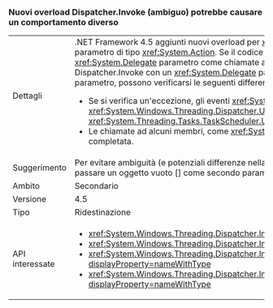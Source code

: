### <a name="new-ambiguous-dispatcherinvoke-overloads-could-result-in-different-behavior"></a>Nuovi overload Dispatcher.Invoke (ambiguo) potrebbe causare un comportamento diverso

|   |   |
|---|---|
|Dettagli|.NET Framework 4.5 aggiunti nuovi overload per <xref:System.Windows.Threading.Dispatcher.Invoke%2A?displayProperty=nameWithType> che includono un parametro di tipo <xref:System.Action>. Se il codice esistente viene ricompilato, i compilatori possono risolvere le chiamate ai metodi Dispatcher.Invoke con un <xref:System.Delegate> parametro come chiamate ai metodi Dispatcher.Invoke con un <xref:System.Action> parametro. Se una chiamata a un overload Dispatcher.Invoke con un <xref:System.Delegate> parametro viene risolto come una chiamata a un overload Dispatcher.Invoke con un <xref:System.Action> parametro, possono verificarsi le seguenti differenze nel comportamento:<ul><li>Se si verifica un'eccezione, gli eventi <xref:System.Windows.Threading.Dispatcher.UnhandledExceptionFilter> e <xref:System.Windows.Threading.Dispatcher.UnhandledException> non vengono generati. Al contrario, le eccezioni vengono gestite dall'evento <xref:System.Threading.Tasks.TaskScheduler.UnobservedTaskException?displayProperty=name>.</li><li>Le chiamate ad alcuni membri, come <xref:System.Windows.Threading.DispatcherOperation.Result>, si bloccano fino a quando l'operazione non verrà completata.</li></ul>|
|Suggerimento|Per evitare ambiguità (e potenziali differenze nella gestione delle eccezioni o per i comportamenti di blocco), il codice che chiama Dispatcher.Invoke può passare un oggetto vuoto [] come secondo parametro della chiamata Invoke per essere certi di usare l'overload del metodo .NET 4.0.|
|Ambito|Secondario|
|Versione|4.5|
|Tipo|Ridestinazione|
|API interessate|<ul><li><xref:System.Windows.Threading.Dispatcher.Invoke(System.Delegate,System.Object[])?displayProperty=nameWithType></li><li><xref:System.Windows.Threading.Dispatcher.Invoke(System.Delegate,System.TimeSpan,System.Object[])?displayProperty=nameWithType></li><li><xref:System.Windows.Threading.Dispatcher.Invoke(System.Delegate,System.TimeSpan,System.Windows.Threading.DispatcherPriority,System.Object[])?displayProperty=nameWithType></li><li><xref:System.Windows.Threading.Dispatcher.Invoke(System.Delegate,System.Windows.Threading.DispatcherPriority,System.Object[])?displayProperty=nameWithType></li></ul>|

